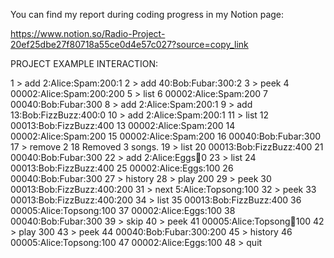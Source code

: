 You can find my report during coding progress in my Notion page:

https://www.notion.so/Radio-Project-20ef25dbe27f80718a55ce0d4e57c027?source=copy_link

PROJECT EXAMPLE INTERACTION:

1 > add 2:Alice:Spam:200:1
2 > add 40:Bob:Fubar:300:2
3 > peek
4 00002:Alice:Spam:200:200
5 > list
6 00002:Alice:Spam:200
7 00040:Bob:Fubar:300
8 > add 2:Alice:Spam:200:1
9 > add 13:Bob:FizzBuzz:400:0
10 > add 2:Alice:Spam:200:1
11 > list
12 00013:Bob:FizzBuzz:400
13 00002:Alice:Spam:200
14 00002:Alice:Spam:200
15 00002:Alice:Spam:200
16 00040:Bob:Fubar:300
17 > remove 2
18 Removed 3 songs.
19 > list
20 00013:Bob:FizzBuzz:400
21 00040:Bob:Fubar:300
22 > add 2:Alice:Eggs:100:0
23 > list
24 00013:Bob:FizzBuzz:400
25 00002:Alice:Eggs:100
26 00040:Bob:Fubar:300
27 > history
28 > play 200
29 > peek
30 00013:Bob:FizzBuzz:400:200
31 > next 5:Alice:Topsong:100
32 > peek
33 00013:Bob:FizzBuzz:400:200
34 > list
35 00013:Bob:FizzBuzz:400
36 00005:Alice:Topsong:100
37 00002:Alice:Eggs:100
38 00040:Bob:Fubar:300
39 > skip
40 > peek
41 00005:Alice:Topsong:100:100
42 > play 300
43 > peek
44 00040:Bob:Fubar:300:200
45 > history
46 00005:Alice:Topsong:100
47 00002:Alice:Eggs:100
48 > quit
